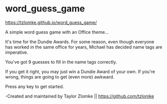 # word_guess_game

https://tzlomke.github.io/word_guess_game/

A simple word guess game with an Office theme...

It's time for the Dundie Awards. For some reason, even though everyone has worked in the same office for years, Michael has decided name tags are imperative.

You've got 9 guesses to fill in the name tags correctly.

If you get it right, you may just win a Dundie Award of your own. If you're wrong, things are going to get (even more) awkward.

Press any key to get started.

-Created and maintained by Taylor Zlomke || https://github.com/tzlomke